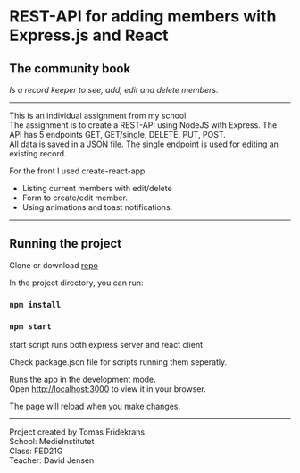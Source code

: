 # REST-API for adding members with Express.js and React

## The community book

_Is a record keeper to see, add, edit and delete members._

---

This is an individual assignment from my school.\
The assignment is to create a REST-API using NodeJS with Express.
The API has 5 endpoints GET, GET/single, DELETE, PUT, POST.\
All data is saved in a JSON file.
The single endpoint is used for editing an existing record.

For the front I used create-react-app.

- Listing current members with edit/delete
- Form to create/edit member.
- Using animations and toast notifications.

---

## Running the project

Clone or download
[repo](https://github.com/spaceflake/REST-api-with-Express)

In the project directory, you can run:

### `npm install`

### `npm start`

start script runs both express server and react client

Check package.json file for scripts running them seperatly.

Runs the app in the development mode.\
Open [http://localhost:3000](http://localhost:3000) to view it in your browser.

The page will reload when you make changes.

---

Project created by Tomas Fridekrans\
School: MedieInstitutet\
Class: FED21G\
Teacher: David Jensen
